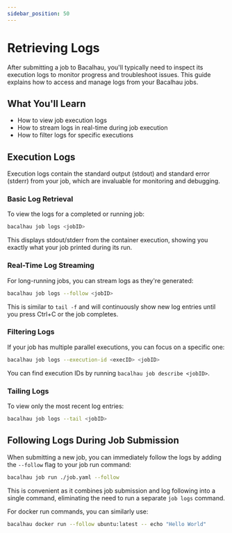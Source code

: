 ```yaml
---
sidebar_position: 50
---
```


# Retrieving Logs

After submitting a job to Bacalhau, you'll typically need to inspect its execution logs to monitor progress and troubleshoot issues. This guide explains how to access and manage logs from your Bacalhau jobs.

## What You'll Learn

- How to view job execution logs
- How to stream logs in real-time during job execution
- How to filter logs for specific executions

## Execution Logs

Execution logs contain the standard output (stdout) and standard error (stderr) from your job, which are invaluable for monitoring and debugging.

### Basic Log Retrieval

To view the logs for a completed or running job:

```bash
bacalhau job logs <jobID>
```

This displays stdout/stderr from the container execution, showing you exactly what your job printed during its run.

### Real-Time Log Streaming

For long-running jobs, you can stream logs as they're generated:

```bash
bacalhau job logs --follow <jobID>
```

This is similar to `tail -f` and will continuously show new log entries until you press Ctrl+C or the job completes.

### Filtering Logs

If your job has multiple parallel executions, you can focus on a specific one:

```bash
bacalhau job logs --execution-id <execID> <jobID>
```

You can find execution IDs by running `bacalhau job describe <jobID>`.

### Tailing Logs

To view only the most recent log entries:

```bash
bacalhau job logs --tail <jobID>
```

## Following Logs During Job Submission

When submitting a new job, you can immediately follow the logs by adding the `--follow` flag to your job run command:

```bash
bacalhau job run ./job.yaml --follow
```

This is convenient as it combines job submission and log following into a single command, eliminating the need to run a separate `job logs` command.

For docker run commands, you can similarly use:

```bash
bacalhau docker run --follow ubuntu:latest -- echo "Hello World"
```
